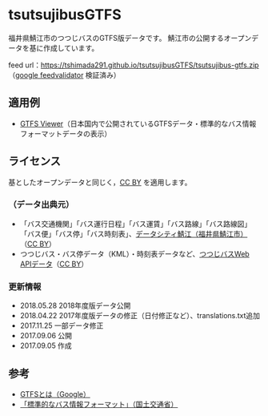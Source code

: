 # tsutsujibusGTFS
福井県鯖江市のつつじバスのGTFS版データです。
鯖江市の公開するオープンデータを基に作成しています。

feed url：https://tshimada291.github.io/tsutsujibusGTFS/tsutsujibus-gtfs.zip
（[google feedvalidator](https://developers.google.com/transit/tools?hl=ja) 検証済み）

## 適用例
* [GTFS Viewer](http://www1.ttn.ne.jp/~shima/ict/opendata/apps/gtfs-viewer/)（日本国内で公開されているGTFSデータ・標準的なバス情報フォーマットデータの表示）

## ライセンス
基としたオープンデータと同じく，[CC BY](https://creativecommons.org/licenses/by/2.1/jp/) を適用します。

### （データ出典元）
* 「バス交通機関」「バス運行日程」「バス運賃」「バス路線」「バス路線図」「バス便」「バス停」「バス時刻表」、[データシティ鯖江（福井県鯖江市）](http://data.city.sabae.lg.jp/)（[CC BY](https://creativecommons.org/licenses/by/2.0/)）
* つつじバス・バス停データ（KML）・時刻表データなど、[つつじバスWeb APIデータ](http://www.city.sabae.fukui.jp/users/tutujibus/web-api/web-api.html)（[CC BY](https://creativecommons.org/licenses/by/2.0/)）

### 更新情報
* 2018.05.28 2018年度版データ公開
* 2018.04.22 2017年度版データの修正（日付修正など）、translations.txt追加
* 2017.11.25 一部データ修正
* 2017.09.06 公開
* 2017.09.05 作成

## 参考
* [GTFSとは（Google）](https://developers.google.com/transit/gtfs/?hl=ja)
* [「標準的なバス情報フォーマット」（国土交通省）](http://www.mlit.go.jp/sogoseisaku/transport/sosei_transport_tk_000067.html)
